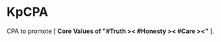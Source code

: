 # KpCPA

CPA to promote [ <b>Core Values of "#Truth &gt;&lt; #Honesty &gt;&lt; #Care &gt;&lt;"</b> ].
